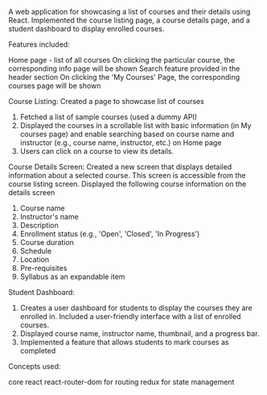  A web application for showcasing a list of courses and their details using React. Implemented the
 course listing page, a course details page, and a student dashboard to display enrolled courses.

 Features included:

 Home page - list of all courses
 On clicking the particular course, the corresponding info page will be shown
 Search feature provided in the header section
 On clicking the 'My Courses' Page, the corresponding courses page will be shown    
 
Course Listing: Created a page to showcase list of courses
 1) Fetched a list of sample courses (used a dummy API)
 2) Displayed the courses in a scrollable list with basic information (in My courses page) and enable searching
 based on course name and instructor (e.g., course name, instructor, etc.) on Home page
 3) Users can click on a course to view its details.

Course Details Screen: Created a new screen that displays detailed information about a
 selected course. This screen is accessible from the course listing screen.
 Displayed the following course information on the details screen 
 1) Course name
 2) Instructor's name
 3) Description
 4) Enrollment status (e.g., 'Open', 'Closed', 'In Progress')
 5) Course duration
 6) Schedule
 7) Location
 8) Pre-requisites
 9) Syllabus as an expandable item

Student Dashboard:
 1) Creates a user dashboard for students to display the courses they are enrolled in.
 Included a user-friendly interface with a list of enrolled courses.
 2) Displayed course name, instructor name, thumbnail, and a progress bar. 
 3) Implemented a feature that allows students to mark courses as completed

 Concepts used:

 core react
 react-router-dom for routing
 redux for state management

 
 